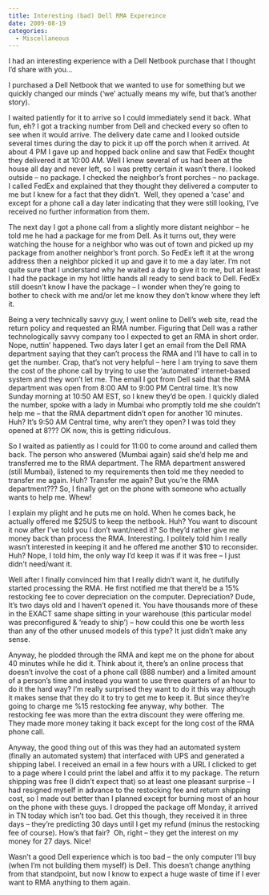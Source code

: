 ```yaml
---
title: Interesting (bad) Dell RMA Expereince
date: 2009-08-19
categories: 
  - Miscellaneous
---
```


I had an interesting experience with a Dell Netbook purchase that I thought I’d share with you…

I purchased a Dell Netbook that we wanted to use for something but we quickly changed our minds (‘we’ actually means my wife, but that’s another story).

I waited patiently for it to arrive so I could immediately send it back. What fun, eh? I got a tracking number from Dell and checked every so often to see when it would arrive. The delivery date came and I looked outside several times during the day to pick it up off the porch when it arrived. At about 4 PM I gave up and hopped back online and saw that FedEx thought they delivered it at 10:00 AM. Well I knew several of us had been at the house all day and never left, so I was pretty certain it wasn’t there. I looked outside – no package. I checked the neighbor’s front porches – no package. I called FedEx and explained that they thought they delivered a computer to me but I knew for a fact that they didn’t.  Well, they opened a ‘case’ and except for a phone call a day later indicating that they were still looking, I’ve received no further information from them.

The next day I got a phone call from a slightly more distant neighbor – he told me he had a package for me from Dell. As it turns out, they were watching the house for a neighbor who was out of town and picked up my package from another neighbor’s front porch. So FedEx left it at the wrong address then a neighbor picked it up and gave it to me a day later. I’m not quite sure that I understand why he waited a day to give it to me, but at least I had the package in my hot little hands all ready to send back to Dell. FedEx still doesn’t know I have the package – I wonder when they’re going to bother to check with me and/or let me know they don’t know where they left it.

Being a very technically savvy guy, I went online to Dell’s web site, read the return policy and requested an RMA number. Figuring that Dell was a rather technologically savvy company too I expected to get an RMA in short order. Nope, nuttin’ happened. Two days later I get an email from the Dell RMA department saying that they can’t process the RMA and I’ll have to call in to get the number. Crap, that’s not very helpful – here I am trying to save them the cost of the phone call by trying to use the ‘automated’ internet-based system and they won’t let me. The email I got from Dell said that the RMA department was open from 8:00 AM to 9:00 PM Central time. It’s now Sunday morning at 10:50 AM EST, so I knew they’d be open. I quickly dialed the number, spoke with a lady in Mumbai who promptly told me she couldn’t help me – that the RMA department didn’t open for another 10 minutes.  Huh? It’s 9:50 AM Central time, why aren’t they open? I was told they opened at 8??? OK now, this is getting ridiculous.

So I waited as patiently as I could for 11:00 to come around and called them back. The person who answered (Mumbai again) said she’d help me and transferred me to the RMA department. The RMA department answered (still Mumbai), listened to my requirements then told me they needed to transfer me again. Huh? Transfer me again? But you’re the RMA department??? So, I finally get on the phone with someone who actually wants to help me. Whew!

I explain my plight and he puts me on hold. When he comes back, he actually offered me $25US to keep the netbook. Huh? You want to discount it now after I’ve told you I don’t want/need it? So they’d rather give me money back than process the RMA. Interesting. I politely told him I really wasn’t interested in keeping it and he offered me another $10 to reconsider. Huh? Nope, I told him, the only way I’d keep it was if it was free – I just didn’t need/want it.

Well after I finally convinced him that I really didn’t want it, he dutifully started processing the RMA. He first notified me that there’d be a 15% restocking fee to cover depreciation on the computer. Depreciation? Dude, It’s two days old and I haven’t opened it. You have thousands more of these in the EXACT same shape sitting in your warehouse (this particular model was preconfigured & ‘ready to ship’) – how could this one be worth less than any of the other unused models of this type? It just didn’t make any sense.

Anyway, he plodded through the RMA and kept me on the phone for about 40 minutes while he did it. Think about it, there’s an online process that doesn’t involve the cost of a phone call (888 number) and a limited amount of a person’s time and instead you want to use three quarters of an hour to do it the hard way? I’m really surprised they want to do it this way although it makes sense that they do it to try to get me to keep it. But since they’re going to charge me %15 restocking fee anyway, why bother.  The restocking fee was more than the extra discount they were offering me. They made more money taking it back except for the long cost of the RMA phone call.

Anyway, the good thing out of this was they had an automated system (finally an automated system) that interfaced with UPS and generated a shipping label. I received an email in a few hours with a URL I clicked to get to a page where I could print the label and affix it to my package. The return shipping was free (I didn’t expect that) so at least one pleasant surprise – I had resigned myself in advance to the restocking fee and return shipping cost, so I made out better than I planned except for burning most of an hour on the phone with these guys. I dropped the package off Monday, it arrived in TN today which isn’t too bad. Get this though, they received it in three days – they’re predicting 30 days until I get my refund (minus the restocking fee of course). How’s that fair?  Oh, right – they get the interest on my money for 27 days. Nice!

Wasn’t a good Dell experience which is too bad – the only computer I’ll buy (when I’m not building them myself) is Dell. This doesn’t change anything from that standpoint, but now I know to expect a huge waste of time if I ever want to RMA anything to them again.
